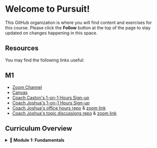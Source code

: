 # Welcome to Pursuit!

This GitHub organization is where you will find content and exercises for this course. Please click the **Follow** button at the top of the page to stay updated on changes happening in this space.

## Resources

You may find the following links useful:

## M1 
- [Zoom Channel](https://us06web.zoom.us/j/86031129111)
- [Canvas](https://pursuit.instructure.com/courses/165)
- [Coach Caston's 1-on-1 Hours Sign-up](https://calendar.app.google/nb72RkwgaJF2nKtA8)
- [Coach Joshua's 1-on-1 Hours Sign-up](https://calendar.app.google/BLMridCQ25XzArqm7)
- [Coach Joshua's office hours repo](https://github.com/joshuanelsondev/office_hours) & [zoom link](https://us06web.zoom.us/j/89256360099)
- [Coach Joshua's topic discussions repo](https://github.com/joshuanelsondev/topic_discussions) & [zoom link](https://us06web.zoom.us/j/85960424567)
  


## Curriculum Overview
<details>
<summary><strong>🚀 Module 1: Fundamentals</strong></summary>
 
11/15 - Module 1 Kickoff: [Slides]()<br>
11/15 - Intro to Computers and Programs: [Coaches Notes](https://gist.github.com/CastonPursuit/2d628b3c3b9fd4337bf82f828d5177e2) | [Visuals](https://docs.google.com/presentation/d/1D4IXKnT4Fa0LfvklEATHGwCxN0k2rWBtuKg884KblOI/edit#slide=id.g420132f636_0_109) | [Prereading](https://github.com/10-5-pursuit/unit-fundamentals/blob/main/intro-to-code/readme.md) | [Video](https://www.youtube.com/watch?v=TQCr9RV7twk) <br>
11/16 - Data Types pt.1: [Prereading](https://github.com/pursuit-curriculum/unit-fundamentals/tree/main/intro-to-javascript) | [Video](https://www.youtube.com/watch?v=A37-3lflh8I) | [Slides](https://docs.google.com/presentation/d/1VPWmwDHUwfPM3MWMPnEVVdpVsyEILGz1FxE9CKvKPUI/edit#slide=id.g5a0daf6a0f_0_0) <br>
11/17 - Data Types pt.2:  [Prereading](https://github.com/pursuit-curriculum/unit-fundamentals/tree/main/intro-to-javascript) | [Video](https://www.youtube.com/watch?v=A37-3lflh8I) | [Slides](https://docs.google.com/presentation/d/1VPWmwDHUwfPM3MWMPnEVVdpVsyEILGz1FxE9CKvKPUI/edit#slide=id.g5a0daf6a0f_0_0) <br>
11/20 - Control Flow pt.1: [Coaches Notes](https://gist.github.com/CastonPursuit/6811b68d6431a484875fcf74298eadeb) | [Zoom Recording](https://us06web.zoom.us/rec/share/2QEogtkosXEE8Cba9uqwWQRKxXi1r0MoFZYRlul42iXXrDL_FHVuZ7J5eRi4WQX9.B_199eRyxAiYrEPq) | [Prereading](https://github.com/10-5-pursuit/unit-fundamentals/tree/main/control-flow) | [Video](https://www.youtube.com/watch?v=Wc1rH4uNKIE) | [Slides](https://docs.google.com/presentation/d/1QpqzLZ5O22JayLQqxREZ2k5MOmCaHAUydxkW0f74l8A/edit#slide=id.g420132f666_1_0) <br>
11/21 - Control Flow pt.2:  [Zoom Recording](https://us06web.zoom.us/rec/share/Xqha49H3jmPH_wQMut9SwTGxF8cmHqPzgQC2bqxeMSGc_v5f9r6sj0_ZlvjfDXUC.JeCfImyU8Hz-p13p?startTime=1700580789000) | [Zoom Recording #2](https://us06web.zoom.us/rec/share/Xqha49H3jmPH_wQMut9SwTGxF8cmHqPzgQC2bqxeMSGc_v5f9r6sj0_ZlvjfDXUC.JeCfImyU8Hz-p13p?startTime=1700592468000) | [Prereading]() | [Video](https://www.youtube.com/watch?v=mbT7sSmVUS8) | [Slides](https://docs.google.com/presentation/d/1Q_M6wAqI0hnV3v1yTNYMmkq1991b-xihB8UMjmC41xQ/edit#slide=id.g3986c96d49c0e4ac_18) <br>
11/22 - Functions pt.1:  [Zoom Recording](https://us06web.zoom.us/rec/share/3QcA8bziN7ZUymvIX_I0MWGNbFRLf5kjN7TScXrnkNP8yR-PCyCX8dRT4zcUyp7q.z10b__m0Ds0Mrz6q?startTime=1700672267000)| [Coaching Notes](https://gist.github.com/CastonPursuit/eaaa7b2e0cdabacb456ddf56d054154c) <br>
11/25 - Saturday Session: [Zoom Recording](https://us06web.zoom.us/rec/share/oXJVPJ9LDV_LPnnV2Tn48wLo2co2HOQdZiX9my1D6wZ41aNgaakiOtfgYT6lhedk.zDF-lFnDpWQCaZaJ?startTime=1700924579000)| [Coaching Notes](https://replit.com/@CastonPursuit/FunctionDemobubble#script.js) <br>
11/27 - Functions and Scope:  [Zoom Recording](https://us06web.zoom.us/rec/share/_B7zK6hyf3A26GSAwmzy15Fg97igUWHcRgqwSkC9pqbArXMpqJRCCbZzprJ1XltK.f30XfjBq7MAN9WSF?startTime=1701097454000) | [Reading](https://github.com/pursuit-curriculum/unit-fundamentals/tree/main/scope) | [Coaching Notes](https://replit.com/@CastonPursuit/Practice-Functions-and-Scope) | Resources - [Quick Video](https://www.youtube.com/watch?v=TkFN6e9ZDMw&ab_channel=WebDevSimplified), [Quick Video](https://www.youtube.com/watch?v=iJKkZA215tQ&ab_channel=ProgrammingwithMosh) <br>
11/28 - Arrays:  [Zoom Recording](https://us06web.zoom.us/rec/share/8potDHNfbjJZLPlIOgfan2uHZxmU_dDcwmjffhHff2HfDvlRRpmp8kqHzMLVsnqc.CdkCG7tn0M4H02To?startTime=1701183967000)| [Reading](https://github.com/pursuit-curriculum/unit-fundamentals/tree/main/arrays) | [Coaching Notes](https://replit.com/@CastonPursuit/In-Session-Practice-Arrays-Part-1) | Resources - [20min Video](https://www.youtube.com/watch?v=0SyTDl4pb4w&ab_channel=DaveGray), [Quick Video](https://www.youtube.com/watch?v=QEZXbRiaY1I&ab_channel=freeCodeCamp.org) <br>
11/29 - Common Methods: [Zoom Recording](https://us06web.zoom.us/rec/share/V8FzGyq0LcCj3hM1RS_q_BRIcbd2sNcnSAl2drE1cRCsFcS7nn7nNPBfuVNi7Czq.VBOrbajjnfZDYcY9?startTime=1701272552000) | [Reading](https://github.com/pursuit-curriculum/unit-fundamentals/tree/main/common-methods-and-tools) | [Coaching Notes](https://replit.com/@CastonPursuit/In-Session-Practice-Array-and-String-Methods) <br>
11/30 - Functions, Scope, and Arrays Review: [Zoom Recording](https://us06web.zoom.us/rec/share/GWYk-SlkCCVa8ydEqSiqggLnWhkXHiTMpYPfUuPHXADFCS22pa-TFNZ9efTEyyz9.-HCPMQDb9Drv3_BK?startTime=1701356506000) | [Reading](https://github.com/pursuit-curriculum/unit-fundamentals/tree/main/common-methods-and-tools) | [Coaching Notes](https://replit.com/@CastonPursuit/In-Session-Practice-Array-and-String-Methods) <br>
12/01 - Loop Basic: [Zoom Recording](https://us06web.zoom.us/rec/share/XYLi2D_O-ec6tqtI_eGZ9KviRmoRHm-5NvRxygGAeoM--2hPQ0uGuw6-aBpe0MC8.4DE4LXqALK_QMHj1?startTime=1701443462000) | [Reading](https://github.com/pursuit-curriculum/unit-fundamentals/tree/main/loops) | [Coaching Notes](https://replit.com/@joshuanelsondev/In-Session-Practice-Loops) | Resources - [Video](https://www.youtube.com/watch?v=Kn06785pkJg&ab_channel=codeSTACKr), [Video](https://www.youtube.com/watch?v=s9wW2PpJsmQ&ab_channel=ProgrammingwithMosh) <br>
12/04 - Looping Through Arrays: [Zoom Recording](https://us06web.zoom.us/rec/share/zYosflqRvD2yCGNJwk-Efe561667o5hOR8xaHHH41ghYAHXPE1QB_4HzNWU5nTxO.42pa5cMG9DVkPObE?startTime=1701704001000) | [Reading](https://github.com/pursuit-curriculum/unit-fundamentals/tree/main/loops) | [Coaching Notes](https://replit.com/@joshuanelsondev/In-Session-Practice-Loops) | Resources - [Video](https://www.youtube.com/watch?v=3hUdq32e2qA&ab_channel=CodifyAcademy), [Video](https://www.youtube.com/watch?v=xL2RuPkm4i0&ab_channel=CodingDavid)<br>
12/05 - While Loops: [Zoom Recording](https://us06web.zoom.us/rec/share/yW0Bhh446onY1cbsGVwxkh15LLpKj0xcYS04YTJ1vMGmjrsGcjKCY-HdWA1YhFRP.hOfIT6y8zWi46qDD?startTime=1701790028000) | [Reading](https://github.com/pursuit-curriculum/unit-fundamentals/tree/main/loops) | [Coaching Notes](https://replit.com/@CastonPursuit/In-Session-Practice-Loops) | Resources - [Video](https://www.youtube.com/watch?v=h84MlHv6g4Q&ab_channel=Telusko), [Video](https://www.youtube.com/watch?v=TDUz9QcGPoE&ab_channel=BroCode)<br>
12/06 - Loop Review: [Zoom Recording]() | [Reading]() | [Coaching Notes]() | Resources - [Video](), [Video]()<br>
12/07 - Objects: [Zoom Recording](https://us06web.zoom.us/rec/share/o1q0l91WvQYktOtuMKLAe4UaXB1B3YgyHujPpcf8SVxVMWP4AVBsQo23xGnWA424.xNILJ_KZ0AoB6unW?startTime=1701964049000) | [Reading](https://github.com/10-5-pursuit/unit-fundamentals/tree/main/objects) | [Coaching Notes](https://replit.com/@CastonPursuit/In-Sesson-Objects) | Resources - [Video](), [Video]()<br>
12/08 - Account Creation Practice: [Zoom Recording](https://us06web.zoom.us/rec/share/nXQIVMPmhs1tB9tsW-k1z8frx7dK82HtPI7h13Fs34PHgiAU3c0bADRTlc9MnCds.qlzqlZWmvsK9j5tM?startTime=1702050086000) | [Reading]() | [Coaching Notes](https://replit.com/@CastonPursuit/AccountCreationPractice#script.js) | Resources - [Video](), [Video]()<br>
12/11 - Loop through Array of Objects: [Zoom Recording](https://us06web.zoom.us/rec/share/Zvj1tvKiQ4XIZb7uSs55P0lDKbFJs7obesVnLCBeXdw_SWpVsUFwFUKKdbjbXOrJ.ugW4pklv9oTm6UOF?startTime=1702308775000) | [Zoom Recording](https://us06web.zoom.us/rec/share/8p0vuAC3Xk5m01P9_BewDN-av3t124V4-bfWiptp9vk2_ku_1qIBeH4Z2AKI7ZcG.jUs32zRnNZdIUrVM?startTime=1702323294000) |[Reading](https://github.com/10-5-pursuit/unit-fundamentals/tree/main/array-object-loops) | [Coaching Notes](https://replit.com/@CastonPursuit/In-Session-Practice-Loop-Through-Array-Of-Objects) | Resources - [Video](), [Video]()<br>
12/12 - Project 'Treasures & Trinkets': [Zoom Recording](https://us06web.zoom.us/rec/share/xTDZ35q3JjkTICFxihw7ayu95akq4gWUh37G4sLVZDDxc7h9KUc-6DUG1zML-wd8.fd5z-R1AA1RTXVQH?startTime=1702398646000) | [Reading]() | [Coaching Notes]() | Resources - [Video](), [Video]()<br>
12/13 - Loop through Array of Objects Review: [Zoom Recording](https://us06web.zoom.us/rec/share/6xhRJPe5VDyYbsmy9TDQ164Hkmh2ao2bbFXLT4W3E0DoU--lSSgUfVwxrCo49bcx.uFyZoD4xehJIuPu5?startTime=1702481672000) | [Reading](https://github.com/10-5-pursuit/unit-fundamentals/tree/main/array-object-loops) | [Coaching Notes]() | Resources - [Video](), [Video]()<br>
12/14 - 'T&T' Project Review: [Zoom Recording](https://us06web.zoom.us/rec/share/zJ_Umvt8bA2stiHhfqlr-r1YYxAZ_uaFHqqkCOlgONzhbDTYaSunMVzbO8imoxCU.NoCs7M33P0mEcxgi?startTime=1702567960000) | [Reading]() | [Coaching Notes](https://replit.com/@joshuanelsondev/Project-1-TreasuresAndTrinkets-rizel-1?#src/collection.js) | Resources - [Video](), [Video]()<br>
12/15 - Adding Unit Tests: [Zoom Recording](https://us06web.zoom.us/rec/share/jkPgjJDjtIxXDs_9cRFbwjjFF65ycmhKzTNDO9jTj7pUqOKAj_-Wq87amobKPjrF.FsXezpvse6vxCg8h?startTime=1702669224000) | [Reading]() | [Coaching Notes](https://replit.com/@CastonPursuit/Copy-Project-1-TreasuresAndTrinkets-for-unit-tests) | Resources - [Video](), [Video]()<br>
12/18 - Intro to CodeTrack/Review: [Zoom Recording]() | [Reading]() | [Coaching Notes]() | Resources - [Video](), [Video]()<br>
12/19 - 'T&T' Review/Higher Order Functions: [Zoom Recording](https://us06web.zoom.us/rec/share/oN-_QbSMXNKOEZWbcCgmogJwNd---3Nq1DpZqk36KorzN3ea9OqkjoJlPwL-E_Ot.fXXSQGEzDwNhN7RL?startTime=1703001006000) | [Zoom Recording](https://us06web.zoom.us/rec/share/oN-_QbSMXNKOEZWbcCgmogJwNd---3Nq1DpZqk36KorzN3ea9OqkjoJlPwL-E_Ot.fXXSQGEzDwNhN7RL?startTime=1703013942000) | [Reading](https://github.com/10-5-pursuit/unit-fundamentals/tree/main/higher-order-native-array-methods/lesson-notes) | [Coaching Notes](https://replit.com/@CastonPursuit/Practice-TandT-Review-Monday-post-submission) | [Coaching Notes](https://replit.com/@CastonPursuit/In-Session-Practice-Higher-Order-Functions)<br>
12/20 - Midcheck/Higher Order Functions: [Zoom Recording]() | [Reading]() | [Coaching Notes](https://github.com/10-5-pursuit/unit-fundamentals/tree/main/higher-order-native-array-methods/lesson-notes) | Resources - [Video](), [Video]()<br>
12/21 - Callback/Arrow Functions/Native Arr Methods pt 1: [Zoom Recording](https://us06web.zoom.us/rec/share/2DS3rTDLg3N0VEElhXVmNX_mrNTNmauDZxMoAcs5uOlnRVaoNKA346IeOaEIwDyL.OgjK057JBqOfJZXA?startTime=1703174606000) | [Reading]() | [Coaching Notes](https://replit.com/@CastonPursuit/Labs-Higher-Order-Functions-Review) | [Coaching Notes](https://replit.com/@CastonPursuit/In-Session-Activity-Native-Array-Methods-pt1)<br>
1/2 - Review/Revisit(Fundamentals): [Zoom Recording](https://us06web.zoom.us/rec/share/QfWC-wdkX3ZVUuMAQf7LxdS2qk3d40LUN67YlKD-ZgftN6GiUaQqOHwtNeTseMg.dXyhFAVZEwHt98wl?startTime=1704215039000) | [Reading]() | [Coaching Notes](https://replit.com/@CastonPursuit/In-Session-Activity-ReviewithRevisit-Fundamentals-copy) | Resources - [Video](), [Video]()<br>
1/3 - Debug Logic Errors/CodeTrack: [Zoom Recording](https://us06web.zoom.us/rec/share/Sc_XoXR-UpfZuglrmBJr5xRlyY8jrGBwGpj-FPcP5tXLw40Ma-I9GFqbApiPP8up.Y7a4NZkEUhYbwVPx?startTime=1704294186000) | [Reading]() | [Coaching Notes](https://replit.com/@joshuanelsondev/DebugLogicErrors1?v=1#index.js) | Resources - [Video](), [Video]()<br>
1/4 - Command Line/Local Env/Native Arr pt. 1/Methods: [Zoom Recording](https://us06web.zoom.us/rec/share/Ik7KiOndhvwLUrMStuCLyMpuGKC7pMbu_tMsHqYh2f0dIgqbpHfkcKmbCYkm2KDH._MiHxmPe-trHnv3t?startTime=1704380515000) | [Zoom Recording](https://us06web.zoom.us/rec/share/Ik7KiOndhvwLUrMStuCLyMpuGKC7pMbu_tMsHqYh2f0dIgqbpHfkcKmbCYkm2KDH._MiHxmPe-trHnv3t?startTime=1704403324000) | [Reading](https://gist.github.com/CastonPursuit/a5cba2f4bdece3fdc865f4917006f7ad) | [Reading](https://github.com/pursuit-curriculum-resources/guide-computer-setup/tree/main/local-environment) | [Coaching Notes](https://replit.com/@joshuanelsondev/Labs-Higher-Order-Functions?v=1)<br>
1/5 - JS On Your Machine: [Zoom Recording](https://us06web.zoom.us/rec/share/kEgxp6gABfTL8VpSW8RYfVG5_NsGgsdDRiY5MPK-tW16UjxHn3W1nfZqAxXqYv1Q.zcHMkSsdu2jp6DiU?startTime=1704467214000) | [Reading]() | [Coaching Notes](https://github.com/10-5-pursuit/unit-fundamentals/tree/main/javascript-on-your-machine) | Resources - [Video](), [Video]()<br>
1/8 - CW-00/Git Basics: [Zoom Recording](https://us06web.zoom.us/rec/share/lD4os1Ej4WLpDvt6DkNm07DzCYuE5xdsXe6hS3vQ3cx_tTexpx5qzQ6LFCPRwrak.AkRFpd7u-CFXMEEf?startTime=1704731935000) | [Zoom Recording](https://us06web.zoom.us/rec/share/lD4os1Ej4WLpDvt6DkNm07DzCYuE5xdsXe6hS3vQ3cx_tTexpx5qzQ6LFCPRwrak.AkRFpd7u-CFXMEEf?startTime=1704733392000) | [Reading]() | [Coaching Notes](https://replit.com/@CastonPursuit/CW-00-Review) | [Coaching Notes Git](https://github.com/10-5-pursuit/unit-fundamentals/tree/main/git) | Resources - [Video]()<br>
1/9 - Git Hub Basics: [Zoom Recording](https://us06web.zoom.us/rec/share/-Hl2nQokuwWXOxdKexAbe4-hGPc0ANXFgQtNKfa5Uq7S1g3ZbyUxJyIzwaf-C8iP.HjW-O9exyyc1-aoj?startTime=1704814357000) | [Reading]() | [Coaching Notes](https://github.com/10-5-pursuit/unit-fundamentals/tree/main/github) | Resources - [Video](), [Video]()<br>
1/10 - CW-01/Git Proficient: [Zoom Recording](https://us06web.zoom.us/rec/share/QgW5Ukpl_hu9btIUz3Z2vwhWzZOX3jgEbZV3WoihGxzwT3N9d4qutOlCUK1kuaru.IqyRXWGyPKso1GSv?startTime=1704903218000) | [Reading]() | [Coaching Notes](https://replit.com/@CastonPursuit/CW-01-Review) | [Coaching Notes Git](https://github.com/10-5-pursuit/lab-git-branching) | Resources - [Video]()<br>
1/11 - Native Array Methods pt 2 Setup: [Zoom Recording](https://us06web.zoom.us/rec/share/HUHVV_FjDG26Tf0qOw54oA1-TwU7smjhos6Ua8ncoJftNxGwBEWym8EnUyCnh-sy.yonnJAwKnxww9rlJ?startTime=1704987980000) | [Reading]() | [Coaching Notes](https://github.com/joshuanelsondev/Lab-Native-Array-Methods-Pt2) | Resources - [Video](), [Video]()<br>
1/12 - Native Array Methods pt 2 Practice: [Zoom Recording](https://us06web.zoom.us/rec/share/QWQ8zgMqAH8F9t0koPVpQYcuinU_qK6vI_P4JJ-89gHcpGdSJY5wvyWgE-nYfJvr.vStFTZWKad54YeJx?startTime=1705072104000) | [Reading]() | [Coaching Notes](https://github.com/10-5-pursuit/unit-fundamentals/tree/main/higher-order-native-array-methods) | Resources - [Video](), [Video]()<br>
1/15 - Review: [Zoom Recording]() | [Reading]() | [Coaching Notes]() | Resources - [Video](), [Video]()<br>
1/16 - Nested Loops: [Zoom Recording](https://us06web.zoom.us/rec/share/Spf6OaMAjW6ZuUcZs8pNtMK29nlPZeknsvtdgnyP_tuHWHkv6gLsPJ95ZnaMC2iz.r4DPLGiZUrk4kmQV?startTime=1705419717000) | [Reading](https://github.com/10-5-pursuit/unit-fundamentals/tree/main/nested-loops) | [Coaching Notes](https://replit.com/@CastonPursuit/In-Session-Activity-Nested-Loops-Castons) | Resources - [Video](), [Video]()<br>
1/17 - Modern JS Features: [Zoom Recording](https://us06web.zoom.us/rec/share/mym2VjdAh8R1ZkG7EzkYFiXSiakRh1v6Cx1K7s5oLb-eIQUk_JvJLBPo2jTa3F4.LmGci7IX5JLva3j-?startTime=1705509668000) | [Reading](https://github.com/10-5-pursuit/unit-fundamentals/tree/main/modern-javascript-features) | [Coaching Notes]() | Resources - [Video](), [Video]()<br>
1/18 - Eval Expressions/Accumulator Pattern: [Zoom Recording](https://us06web.zoom.us/rec/share/-cjMghN87BUeF7ec4RDPSkn-G2hNbiYdoFmnK1ZYQpOjuKGQJSmw5ANl2qwE25jQ.b98Oz28lLzojPWS6?startTime=1705591491000) | [Zoom Recording](https://us06web.zoom.us/rec/share/-cjMghN87BUeF7ec4RDPSkn-G2hNbiYdoFmnK1ZYQpOjuKGQJSmw5ANl2qwE25jQ.b98Oz28lLzojPWS6?startTime=1705676987000) | [Reading](https://github.com/10-5-pursuit/unit-fundamentals/tree/main/evaluating-expressions) | [Reading](https://github.com/10-5-pursuit/unit-fundamentals/tree/main/reference-types) | [Reading](https://github.com/10-5-pursuit/unit-fundamentals/tree/main/accumulator-pattern) | [Coaching Notes](https://github.com/joshuanelsondev/accumulator-pattern-lab)<br>
1/19 - R/S Overview: [Zoom Recording](https://us06web.zoom.us/rec/share/NYm1znjpwSbxA94L4MAK5Gdq2k3Lks0fs-Dz-Wyua_sOKpgdLA2yk1Qg8QapdxoF.jBDF8mZJRMTGPx1h?startTime=1705676669000) | [Reading](https://github.com/10-5-pursuit/unit-fundamentals/tree/main/modern-javascript-features) | [Coaching Notes]() | Resources - [Video](), [Video]()<br>
1/25 - Two-Pointer Technique: [Zoom Recording](https://us06web.zoom.us/rec/share/WndCI98XPZT8M0_eI8Nve21ZxflL36R3PEuCwdpdH5Z6i1F3xUAKBqQb7GWKNxGd.a346d4-6FwYC_aVE) | [Reading](https://github.com/10-5-pursuit/unit-fundamentals/tree/main/modern-javascript-features) | [Coaching Notes]() | Resources - [Video](), [Video]()<br>
1/25 - R/S Objects: [Zoom Recording](https://us06web.zoom.us/rec/share/74cXNU9J4lVuBMzbQQB2l4rfZDQCFGqu1Rj3l4AgGMW7x2rrdhtqmxFnSczZJPbP.TtYTpDGHSuQn40dD?startTime=1706197549000) | [Reading](https://github.com/10-5-pursuit/unit-fundamentals/tree/main/modern-javascript-features) | [Coaching Notes]() | Resources - [Video](), [Video]()<br>
1/26 - Week Recap w Josh: [Zoom Recording](https://us06web.zoom.us/rec/share/9CrYQEvV42RNz83_b3MI1kYPojQFOAtXc65WiKqKOUZsEY3ogw8qH3GIG3S2osmS.7ix-rKz-25ksdBGj?startTime=1706281845000) | [Reading](https://github.com/10-5-pursuit/unit-fundamentals/tree/main/modern-javascript-features) | [Coaching Notes]() | Resources - [Video](), [Video]()<br>
1/26 - Advanced Objects: [Zoom Recording](https://us06web.zoom.us/rec/share/EV8liNXxxr49XMD_hkMElMtwhwbwwUqDbquA_la8h914EQKCHZcnF02E1T2-yxWP.Q3Ptppq8cX6LNf60) | [Reading](https://github.com/10-5-pursuit/unit-fundamentals/tree/main/modern-javascript-features) | [Coaching Notes]() | Resources - [Video](), [Video]()<br>
1/29 - Dino Project Overview: [Zoom Recording](https://us06web.zoom.us/rec/share/XzsMLd4y9ZPc3vnF_mxTyAA8DcdEo1lR1xxTzsqpKVZbq8zWyh3Wmr0Q5ajb5k_t.FhqJZ1RwwlGTsTk-) | [Reading](https://github.com/10-5-pursuit/unit-fundamentals/tree/main/modern-javascript-features) | [Coaching Notes]() | Resources - [Video](), [Video]()<br>
1/31 - WhiteBoard Challenge #03: [Zoom Recording](https://us06web.zoom.us/rec/share/Dx0W-WADA--5B7yBzfcUEuKD6FK0sKGhcGVWH6V3AJArCbnGDCGUGLHRa4mybwxa.IZBwHoKNVfDpozJJ) | [Reading](https://github.com/10-5-pursuit/unit-fundamentals/tree/main/modern-javascript-features) | [Coaching Notes]() | Resources - [Video](), [Video]()<br>
2/1 - Test Driven Development: [Zoom Recording](https://us06web.zoom.us/rec/share/iuicGMZQwAxrAS9c2H9GZWZDjpCmY44JCa6v2ilPesHW6yAP_IQjQWH1MhUbrZ50.QUU2Ceso4SqS51St) | [Reading](https://github.com/10-5-pursuit/unit-fundamentals/tree/main/modern-javascript-features) | [Coaching Notes]() | Resources - [Video](), [Video]()<br>
2/6 - Dino Review|facts.js: [Zoom Recording](https://us06web.zoom.us/rec/share/qSByX_twTNkQQYpbfzr3DFr6XJM_qEVUSYvfvNvemPQdjWfEeEBb8rKZa2FW3wt4.77i2jN1-vFRkX9-s) | [Reading](https://github.com/10-5-pursuit/unit-fundamentals/tree/main/modern-javascript-features) | [Coaching Notes]() | Resources - [Video](), [Video]()<br>
2/7 - Dino Review|room.js: [Zoom Recording](https://us06web.zoom.us/rec/share/LqSG4jz3KC0jLJFytXsKPi6alogm6VrwLqTUQ01HmZnMgYaW2dULoYjonxrMcLUF.U2fps6xofOpkPVqe) | [Reading](https://github.com/10-5-pursuit/unit-fundamentals/tree/main/modern-javascript-features) | [Coaching Notes]() | Resources - [Video](), [Video]()<br>
2/8 - Dino Review|calculator.js: [Zoom Recording](https://us06web.zoom.us/rec/share/opWCc4eQwhH1353VtlZR_z5z50b6ru76VpJ1UDrCq966fZr4mY7-EVZIOvQyso5C.EwHi0xurKELmWA-q) | [Reading](https://github.com/10-5-pursuit/unit-fundamentals/tree/main/modern-javascript-features) | [Coaching Notes]() | Resources - [Video](), [Video]()<br>
2/9 - Mod 1 Assessment/PEDAC/Mock Interviews: [Zoom Recording](https://us06web.zoom.us/rec/share/SypZWNr5Quc9umvBcJd4RN10FpufV2kWKiiDFI_yi1l60fl_K3Q_N81dcYm3gdbU.PxKbVRwNkryzL8tL) | [Reading](https://github.com/10-5-pursuit/unit-fundamentals/tree/main/modern-javascript-features) | [Coaching Notes]() | Resources - [Video](), [Video]()<br>

</details>
